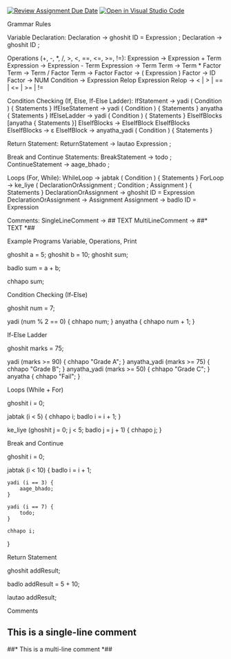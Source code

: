 [![Review Assignment Due Date](https://classroom.github.com/assets/deadline-readme-button-22041afd0340ce965d47ae6ef1cefeee28c7c493a6346c4f15d667ab976d596c.svg)](https://classroom.github.com/a/bPoO8GTw)
[![Open in Visual Studio Code](https://classroom.github.com/assets/open-in-vscode-2e0aaae1b6195c2367325f4f02e2d04e9abb55f0b24a779b69b11b9e10269abc.svg)](https://classroom.github.com/online_ide?assignment_repo_id=19525371&assignment_repo_type=AssignmentRepo)


Grammar Rules

Variable Declaration:
    Declaration -> ghoshit ID = Expression ;
    Declaration -> ghoshit ID ;

Operations (+, -, *, /, >, <, ==, <=, >=, !=):
    Expression -> Expression + Term
    Expression -> Expression - Term
    Expression -> Term
    Term -> Term * Factor
    Term -> Term / Factor
    Term -> Factor
    Factor -> ( Expression )
    Factor -> ID
    Factor -> NUM
    Condition -> Expression Relop Expression
    Relop -> < | > | == | <= | >= | !=

Condition Checking (If, Else, If-Else Ladder):
    IfStatement -> yadi ( Condition ) { Statements }
    IfElseStatement -> yadi ( Condition ) { Statements } anyatha { Statements }
    IfElseLadder -> yadi ( Condition ) { Statements } ElseIfBlocks [anyatha { Statements }]
    ElseIfBlocks -> ElseIfBlock ElseIfBlocks
    ElseIfBlocks -> ε
    ElseIfBlock -> anyatha_yadi ( Condition ) { Statements }

Return Statement:
    ReturnStatement -> lautao Expression ;

Break and Continue Statements:
    BreakStatement -> todo ;
    ContinueStatement -> aage_bhado ;

Loops (For, While):
    WhileLoop -> jabtak ( Condition ) { Statements }
    ForLoop -> ke_liye ( DeclarationOrAssignment ; Condition ; Assignment ) { Statements }
    DeclarationOrAssignment -> ghoshit ID = Expression
    DeclarationOrAssignment -> Assignment
    Assignment -> badlo ID = Expression

Comments:
    SingleLineComment -> ## TEXT
    MultiLineComment -> ##* TEXT *##

Example Programs
Variable, Operations, Print

ghoshit a = 5;
ghoshit b = 10;
ghoshit sum;

badlo sum = a + b;

chhapo sum;

Condition Checking (If-Else)

ghoshit num = 7;

yadi (num % 2 == 0) {
    chhapo num;
} anyatha {
    chhapo num + 1;
}

If-Else Ladder

ghoshit marks = 75;

yadi (marks >= 90) {
    chhapo "Grade A";
} anyatha_yadi (marks >= 75) {
    chhapo "Grade B";
} anyatha_yadi (marks >= 50) {
    chhapo "Grade C";
} anyatha {
    chhapo "Fail";
}

Loops (While + For)

ghoshit i = 0;

jabtak (i < 5) {
    chhapo i;
    badlo i = i + 1;
}

ke_liye (ghoshit j = 0; j < 5; badlo j = j + 1) {
    chhapo j;
}

Break and Continue

ghoshit i = 0;

jabtak (i < 10) {
    badlo i = i + 1;

    yadi (i == 3) {
        aage_bhado;
    }

    yadi (i == 7) {
        todo;
    }

    chhapo i;
}

Return Statement

ghoshit addResult;

badlo addResult = 5 + 10;

lautao addResult;

Comments

## This is a single-line comment

##*
This is a 
multi-line comment
*##
